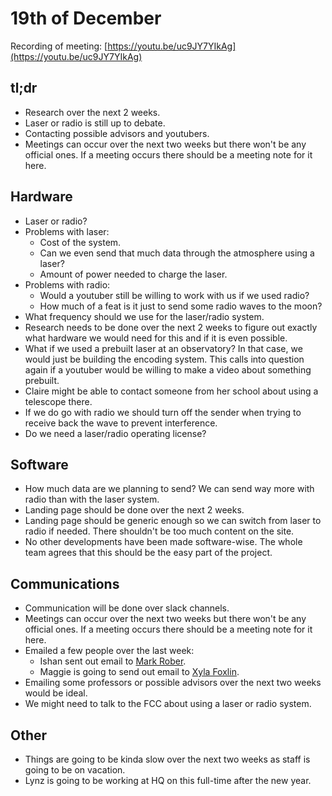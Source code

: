 # 19th of December

Recording of meeting: [https://youtu.be/uc9JY7YIkAg](https://youtu.be/uc9JY7YIkAg)

## tl;dr

- Research over the next 2 weeks.
- Laser or radio is still up to debate.
- Contacting possible advisors and youtubers.
- Meetings can occur over the next two weeks but there won't be any official ones. If a meeting occurs there should be a meeting note for it here.

## Hardware

- Laser or radio?
- Problems with laser:
  - Cost of the system.
  - Can we even send that much data through the atmosphere using a laser?
  - Amount of power needed to charge the laser.
- Problems with radio:
  - Would a youtuber still be willing to work with us if we used radio?
  - How much of a feat is it just to send some radio waves to the moon?
- What frequency should we use for the laser/radio system.
- Research needs to be done over the next 2 weeks to figure out exactly what hardware we would need for this and if it is even possible.
- What if we used a prebuilt laser at an observatory? In that case, we would just be building the encoding system. This calls into question again if a youtuber would be willing to make a video about something prebuilt.
- Claire might be able to contact someone from her school about using a telescope there.
- If we do go with radio we should turn off the sender when trying to receive back the wave to prevent interference.
- Do we need a laser/radio operating license?

## Software

- How much data are we planning to send? We can send way more with radio than with the laser system.
- Landing page should be done over the next 2 weeks.
- Landing page should be generic enough so we can switch from laser to radio if needed. There shouldn't be too much content on the site.
- No other developments have been made software-wise. The whole team agrees that this should be the easy part of the project.

## Communications

- Communication will be done over slack channels.
- Meetings can occur over the next two weeks but there won't be any official ones. If a meeting occurs there should be a meeting note for it here.
- Emailed a few people over the last week:
  - Ishan sent out email to [Mark Rober](https://www.youtube.com/c/MarkRober).
  - Maggie is going to send out email to [Xyla Foxlin](https://www.youtube.com/channel/UCEn3fRj2e0mpqYsijxnzayg).
- Emailing some professors or possible advisors over the next two weeks would be ideal.
- We might need to talk to the FCC about using a laser or radio system.

## Other

- Things are going to be kinda slow over the next two weeks as staff is going to be on vacation.
- Lynz is going to be working at HQ on this full-time after the new year.
